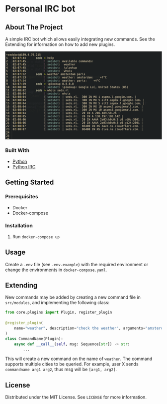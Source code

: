 # Personal IRC bot

## About The Project

A simple IRC bot which allows easily integrating new commands. See the Extending
for information on how to add new plugins.

![Screenshot](./screenshot.png)

### Built With

- [Python](https://python.org)
- [Python IRC](https://github.com/jaraco/irc)

## Getting Started

### Prerequisites

- Docker
- Docker-compose

### Installation

1. Run `docker-compose up`

## Usage

Create a `.env` file (see `.env.example`) with the required environment or
change the environments in `docker-compose.yaml`.

## Extending

New commands may be added by creating a new command file in `src/modules`, and
implementing the following class:

```python
from core.plugins import Plugin, register_plugin

@register_plugin(
    name="weather", description="check the weather", arguments="amsterdam paris ..."
)
class CommandName(Plugin):
    async def __call__(self, msg: Sequence[str]) -> str:
        ...

```

This will create a new command on the name of `weather`. The command supports
multiple cities to be queried. For example, user X sends `commandname arg1 arg2`,
thus msg will be `[arg1, arg2]`.

## License

Distributed under the MIT License. See `LICENSE` for more information.
